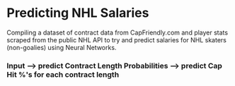 # Predicting NHL Salaries

Compiling a dataset of contract data from CapFriendly.com and player stats scraped from the public NHL API to try and predict salaries for NHL skaters (non-goalies) using Neural Networks.

### Input --> predict Contract Length Probabilities --> predict Cap Hit %'s for each contract length
